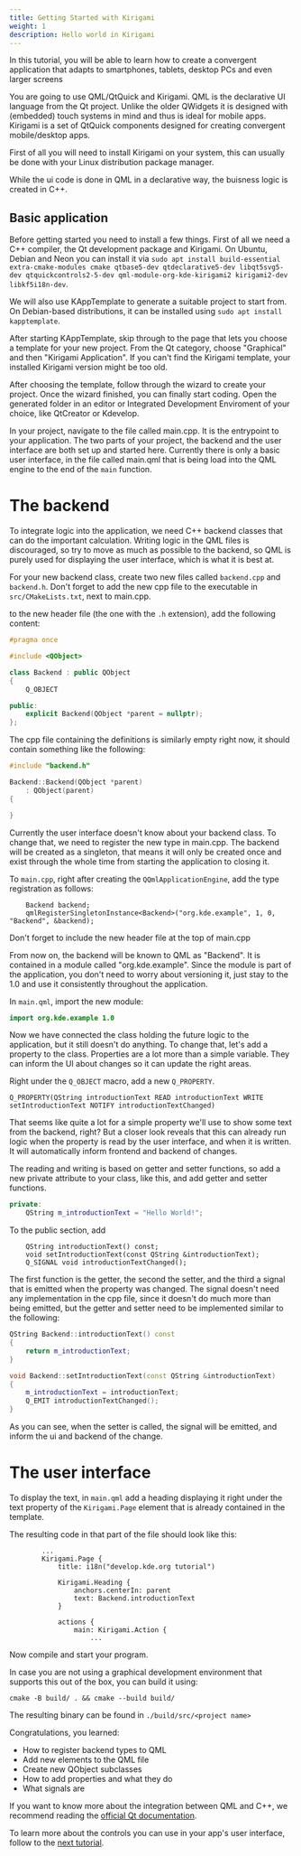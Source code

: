 ```yaml
---
title: Getting Started with Kirigami
weight: 1
description: Hello world in Kirigami
---
```


In this tutorial, you will be able to learn how to create a convergent
application that adapts to smartphones, tablets, desktop PCs and even larger screens

You are going to use QML/QtQuick and Kirigami. QML is the declarative UI
language from the Qt project. Unlike the older QWidgets it is designed with
(embedded) touch systems in mind and thus is ideal for mobile apps. Kirigami
is a set of QtQuick components designed for creating convergent
mobile/desktop apps.

First of all you will need to install Kirigami on your system, this can
usually be done with your Linux distribution package manager.

While the ui code is done in QML in a declarative way, the buisness logic
is created in C++.

## Basic application

Before getting started you  need to install a few things. First of all we need
a C++ compiler, the Qt development package and Kirigami. On Ubuntu, Debian and Neon you can install it via `sudo apt install build-essential extra-cmake-modules cmake qtbase5-dev qtdeclarative5-dev libqt5svg5-dev qtquickcontrols2-5-dev qml-module-org-kde-kirigami2 kirigami2-dev libkf5i18n-dev`.

<!-- Todo cover kdesrc-build somewhere and link to it -->

We will also use KAppTemplate to generate a suitable project to start from. On Debian-based distributions, it can be installed using `sudo apt install kapptemplate`.

After starting KAppTemplate, skip through to the page that lets you choose a template for your new project. From the Qt category, choose "Graphical" and then "Kirigami Application". If you can't find the Kirigami template, your installed Kirigami version might be too old.

After choosing the template, follow through the wizard to create your project.
Once the wizard finished, you can finally start coding. Open the generated folder in an editor or Integrated Development Enviroment of your choice, like QtCreator or Kdevelop.

In your project, navigate to the file called main.cpp. It is the entrypoint to your application.
The two parts of your project, the backend and the user interface are both set up and started here.
Currently there is only a basic user interface, in the file called main.qml that is being load into the QML engine to the end of the `main` function.

# The backend

To integrate logic into the application, we need C++ backend classes that can do the important calculation. Writing logic in the QML files is discouraged, so try to move as much as possible to the backend, so QML is purely used for displaying the user interface, which is what it is best at.

For your new backend class, create two new files called `backend.cpp` and `backend.h`. Don't forget to add the new cpp file to the executable in `src/CMakeLists.txt`, next to main.cpp.

to the new header file (the one with the `.h` extension), add the following content:
```C++
#pragma once

#include <QObject>

class Backend : public QObject
{
    Q_OBJECT

public:
    explicit Backend(QObject *parent = nullptr);
};
```

The cpp file containing the definitions is similarly empty right now, it should contain something like the following:
```C++
#include "backend.h"

Backend::Backend(QObject *parent)
    : QObject(parent)
{

}
```

Currently the user interface doesn't know about your backend class. To change that, we need to register the new type in main.cpp. The backend will be created as a singleton, that means it will only be created once and exist through the whole time from starting the application to closing it.

To `main.cpp`, right after creating the `QQmlApplicationEngine`, add the type registration as follows:
```
    Backend backend;
    qmlRegisterSingletonInstance<Backend>("org.kde.example", 1, 0, "Backend", &backend);
```

Don't forget to include the new header file at the top of main.cpp

From now on, the backend will be known to QML as "Backend". It is contained in a module called "org.kde.example". Since the module is part of the application, you don't need to worry about versioning it, just stay to the 1.0 and use it consistently throughout the application.

In `main.qml`, import the new module:
```QML
import org.kde.example 1.0
```

Now we have connected the class holding the future logic to the application, but it still doesn't do anything. To change that, let's add a property to the class. Properties are a lot more than a simple variable. They can inform the UI about changes so it can update the right areas.

Right under the `Q_OBJECT` macro, add a new `Q_PROPERTY`.

```
Q_PROPERTY(QString introductionText READ introductionText WRITE setIntroductionText NOTIFY introductionTextChanged)
```

That seems like quite a lot for a simple property we'll use to show some text from the backend, right?
But a closer look reveals that this can already run logic when the property is read by the user interface, and when it is written. It will automatically inform frontend and backend of changes.

The reading and writing is based on getter and setter functions, so add a new private attribute to your class, like this, and add getter and setter functions.
```C++
private:
    QString m_introductionText = "Hello World!";
```

To the public section, add
```
    QString introductionText() const;
    void setIntroductionText(const QString &introductionText);
    Q_SIGNAL void introductionTextChanged();
```
The first function is the getter, the second the setter, and the third a signal that is emitted when the property was changed. The signal doesn't need any implementation in the cpp file, since it doesn't do much more than being emitted, but the getter and setter need to be implemented similar to the following:
```C++
QString Backend::introductionText() const
{
    return m_introductionText;
}

void Backend::setIntroductionText(const QString &introductionText)
{
    m_introductionText = introductionText;
    Q_EMIT introductionTextChanged();
}
```

As you can see, when the setter is called, the signal will be emitted, and inform the ui and backend of the change.

# The user interface

To display the text, in `main.qml` add a heading displaying it right under the text property of the `Kirigami.Page` element that is already contained in the template.

The resulting code in that part of the file should look like this:
```
        ...
        Kirigami.Page {
            title: i18n("develop.kde.org tutorial")

            Kirigami.Heading {
                anchors.centerIn: parent
                text: Backend.introductionText
            }

            actions {
                main: Kirigami.Action {
                    ...
```

Now compile and start your program.

In case you are not using a graphical development environment that supports this out of the box, you can build it using:
```
cmake -B build/ . && cmake --build build/
```

The resulting binary can be found in `./build/src/<project name>`

Congratulations, you learned:
* How to register backend types to QML
* Add new elements to the QML file
* Create new QObject subclasses
* How to add properties and what they do
* What signals are

If you want to know more about the integration between QML and C++, we recommend reading the [official Qt documentation](https://doc.qt.io/qt-5/qtqml-cppintegration-definetypes.html).

To learn more about the controls you can use in your app's user interface, follow to the [next tutorial](../basic_controls).
